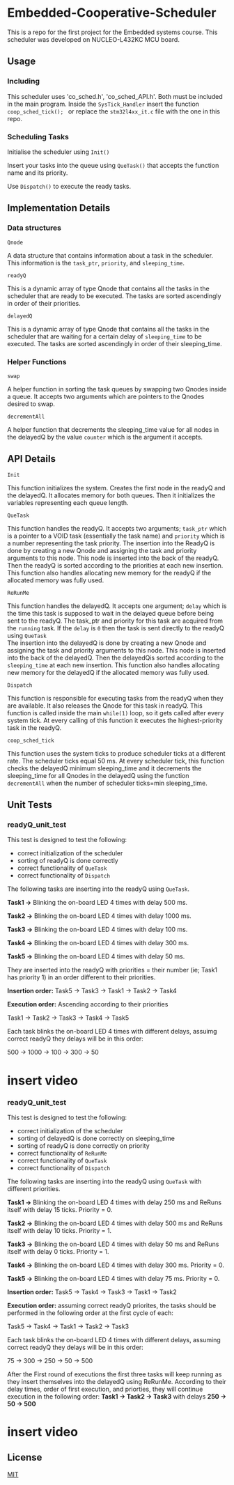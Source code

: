 # Embedded-Cooperative-Scheduler
This is a repo for the first project for the Embedded systems course.
This scheduler was developed on NUCLEO-L432KC MCU board. 


## Usage
### Including

This scheduler uses 'co_sched.h', 'co_sched_API.h'. Both must be included in the main program.
Inside the ```SysTick_Handler``` insert the function ```coop_sched_tick(); ``` or replace the ```stm32l4xx_it.c``` file with the one in this repo.


### Scheduling Tasks
Initialise the scheduler using ```Init()```

Insert your tasks into the queue using ```QueTask()``` that accepts the function name and its priority.

Use ```Dispatch()``` to execute the ready tasks.



## Implementation Details

### Data structures

`Qnode`

A data structure that contains information about a task in the scheduler. This information is the `task_ptr`, `priority`, and `sleeping_time`.

`readyQ`

This is a dynamic array of type Qnode that contains all the tasks in the scheduler that are ready to be executed. The tasks are sorted ascendingly in order of their priorities. 

`delayedQ`

This is a dynamic array of type Qnode that contains all the tasks in the scheduler that are waiting for a certain delay of `sleeping_time` to be executed. The tasks are sorted ascendingly  in order of their sleeping_time. 

### Helper Functions

`swap`

A helper function in sorting the task queues by swapping two Qnodes inside a queue. It accepts two arguments which are pointers to the Qnodes desired to swap.

`decrementAll`

A helper function that decrements the sleeping_time value for all nodes in the delayedQ by the value `counter` which is the argument it accepts. 


## API Details


`Init`

This function initializes the system.
Creates the first node in the readyQ and the delayedQ. It allocates memory for both queues. Then it initializes the variables representing each queue length. 


`QueTask`

This function handles the readyQ. It accepts two arguments; `task_ptr` which is a pointer to a VOID task (essentially the task name) and `priority` which is a number representing the task priority. 
The insertion into the ReadyQ is done by creating a new Qnode and assigning the task and priority arguments to this node. This node is inserted into the back of the readyQ. Then the readyQ is sorted according to the priorities at each new insertion. This function also handles allocating new memory for the readyQ if the allocated memory was fully used. 


`ReRunMe`

This function handles the delayedQ. It accepts one argument; `delay` which is the time this task is supposed to wait in the delayed queue before being sent to the readyQ. The task_ptr and priority for this task are acquired from the `running` task.
If the `delay` is `0` then the task is sent directly to the readyQ using `QueTask`  
The insertion into the delayedQ is done by creating a new Qnode and assigning the task and priority arguments to this node. This node is inserted into the back of the delayedQ. Then the delayedQis sorted according to the `sleeping_time` at each new insertion. This function also handles allocating new memory for the delayedQ if the allocated memory was fully used.

`Dispatch`

This function is responsible for executing tasks from the readyQ when they are available. It also releases the Qnode for this task in readyQ.
This function is called inside the main `while(1)` loop, so it gets called after every system tick. At every calling of this function it executes the highest-priority task in the readyQ. 

`coop_sched_tick` 

This function uses the system ticks to produce scheduler ticks at a different rate. The scheduler ticks equal 50 ms. 
At every scheduler tick, this function checks the delayedQ minimum sleeping_time and it decrements the sleeping_time for all Qnodes in the delayedQ using the function `decrementAll` when the number of scheduler ticks=min sleeping_time. 

## Unit Tests

### readyQ_unit_test

This test is designed to test the following:
- correct initialization of the scheduler 
- sorting of readyQ is done correctly
- correct functionality of `QueTask`
- correct functionality of `Dispatch`

The following tasks are inserting into the readyQ using `QueTask`.

**Task1 ->** Blinking the on-board LED 4 times with delay 500 ms.

**Task2 ->** Blinking the on-board LED 4 times with delay 1000 ms.

**Task3 ->** Blinking the on-board LED 4 times with delay 100 ms.

**Task4 ->** Blinking the on-board LED 4 times with delay 300 ms.

**Task5 ->** Blinking the on-board LED 4 times with delay 50 ms.

They are inserted into the readyQ with priorities = their number (ie; Task1 has priority 1) in an order different to their priorities. 

**Insertion order:** Task5 -> Task3 -> Task1 -> Task2 -> Task4

**Execution order:** Ascending according to their priorities 

Task1 -> Task2 -> Task3 -> Task4 -> Task5 

Each task blinks the on-board LED 4 times with different delays, assuimg correct readyQ they delays will be in this order:

500 -> 1000 -> 100 -> 300 -> 50

# insert video

### readyQ_unit_test

This test is designed to test the following:
- correct initialization of the scheduler
- sorting of delayedQ is done correctly on sleeping_time
- sorting of readyQ is done correctly on priority
- correct functionality of `ReRunMe`
- correct functionality of `QueTask`
- correct functionality of `Dispatch`

The following tasks are inserting into the readyQ using `QueTask` with different priorities.

**Task1 ->** Blinking the on-board LED 4 times with delay 250 ms and ReRuns itself with delay 15 ticks. Priority = 0.

**Task2 ->** Blinking the on-board LED 4 times with delay 500 ms and ReRuns itself with delay 10 ticks. Priority = 1.

**Task3 ->** Blinking the on-board LED 4 times with delay 50 ms and ReRuns itself with delay 0 ticks. Priority = 1.

**Task4 ->** Blinking the on-board LED 4 times with delay 300 ms. Priority = 0.

**Task5 ->** Blinking the on-board LED 4 times with delay 75 ms.
Priority = 0.


**Insertion order:** Task5 -> Task4 -> Task3 -> Task1 -> Task2

**Execution order:** assuming correct readyQ priorites, the tasks should be performed in the following order at the first cycle of each:
    
Task5 -> Task4 -> Task1 -> Task2 -> Task3


Each task blinks the on-board LED 4 times with different delays, assuming correct readyQ they delays will be in this order:

75 -> 300 -> 250 -> 50 -> 500

After the First round of executions the first three tasks will keep running as they insert themselves into the delayedQ using ReRunMe. 
According to their delay times, order of first execution, and priorties, they will continue execution in the following order: 
**Task1 -> Task2 -> Task3**
with delays **250 -> 50 -> 500**
# insert video

## License
[MIT](https://choosealicense.com/licenses/mit/)